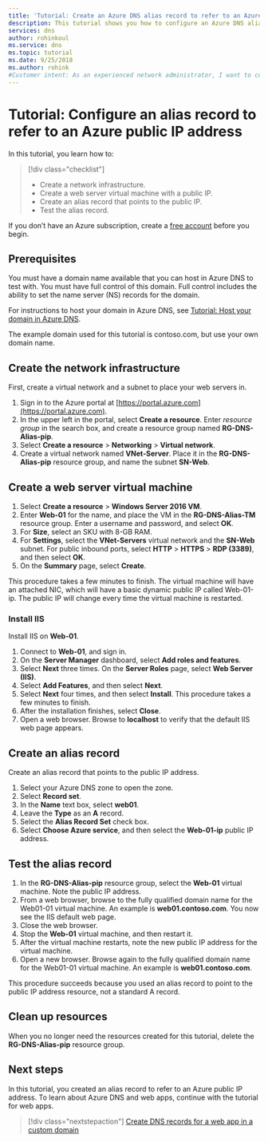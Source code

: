 ```yaml
---
title: 'Tutorial: Create an Azure DNS alias record to refer to an Azure public IP address'
description: This tutorial shows you how to configure an Azure DNS alias record to reference an Azure public IP address.
services: dns
author: rohinkoul
ms.service: dns
ms.topic: tutorial
ms.date: 9/25/2018
ms.author: rohink
#Customer intent: As an experienced network administrator, I want to configure Azure an DNS alias record to refer to an Azure public IP address.
---
```


# Tutorial: Configure an alias record to refer to an Azure public IP address 

In this tutorial, you learn how to:

> [!div class="checklist"]
> * Create a network infrastructure.
> * Create a web server virtual machine with a public IP.
> * Create an alias record that points to the public IP.
> * Test the alias record.


If you don’t have an Azure subscription, create a [free account](https://azure.microsoft.com/free/?WT.mc_id=A261C142F) before you begin.

## Prerequisites
You must have a domain name available that you can host in Azure DNS to test with. You must have full control of this domain. Full control includes the ability to set the name server (NS) records for the domain.

For instructions to host your domain in Azure DNS, see [Tutorial: Host your domain in Azure DNS](dns-delegate-domain-azure-dns.md).

The example domain used for this tutorial is contoso.com, but use your own domain name.

## Create the network infrastructure
First, create a virtual network and a subnet to place your web servers in.
1. Sign in to the Azure portal at [https://portal.azure.com](https://portal.azure.com).
2. In the upper left in the portal, select **Create a resource**. Enter *resource group* in the search box, and create a resource group named **RG-DNS-Alias-pip**.
3. Select **Create a resource** > **Networking** > **Virtual network**.
4. Create a virtual network named **VNet-Server**. Place it in the **RG-DNS-Alias-pip** resource group, and name the subnet **SN-Web**.

## Create a web server virtual machine
1. Select **Create a resource** > **Windows Server 2016 VM**.
2. Enter **Web-01** for the name, and place the VM in the **RG-DNS-Alias-TM** resource group. Enter a username and password, and select **OK**.
3. For **Size**, select an SKU with 8-GB RAM.
4. For **Settings**, select the **VNet-Servers** virtual network and the **SN-Web** subnet. For public inbound ports, select **HTTP** > **HTTPS** > **RDP (3389)**, and then select **OK**.
5. On the **Summary** page, select **Create**.

This procedure takes a few minutes to finish. The virtual machine will have an attached NIC, which will have a basic dynamic public IP called Web-01-ip. The public IP will change every time the virtual machine is restarted.

### Install IIS

Install IIS on **Web-01**.

1. Connect to **Web-01**, and sign in.
2. On the **Server Manager** dashboard, select **Add roles and features**.
3. Select **Next** three times. On the **Server Roles** page, select **Web Server (IIS)**.
4. Select **Add Features**, and then select **Next**.
5. Select **Next** four times, and then select **Install**. This procedure takes a few minutes to finish.
6. After the installation finishes, select **Close**.
7. Open a web browser. Browse to **localhost** to verify that the default IIS web page appears.

## Create an alias record

Create an alias record that points to the public IP address.

1. Select your Azure DNS zone to open the zone.
2. Select **Record set**.
3. In the **Name** text box, select **web01**.
4. Leave the **Type** as an **A** record.
5. Select the **Alias Record Set** check box.
6. Select **Choose Azure service**, and then select the **Web-01-ip** public IP address.

## Test the alias record

1. In the **RG-DNS-Alias-pip** resource group, select the **Web-01** virtual machine. Note the public IP address.
1. From a web browser, browse to the fully qualified domain name for the Web01-01 virtual machine. An example is **web01.contoso.com**. You now see the IIS default web page.
2. Close the web browser.
3. Stop the **Web-01** virtual machine, and then restart it.
4. After the virtual machine restarts, note the new public IP address for the virtual machine.
5. Open a new browser. Browse again to the fully qualified domain name for the Web01-01 virtual machine. An example is **web01.contoso.com**.

This procedure succeeds because you used an alias record to point to the public IP address resource, not a standard A record.

## Clean up resources

When you no longer need the resources created for this tutorial, delete the **RG-DNS-Alias-pip** resource group.


## Next steps

In this tutorial, you created an alias record to refer to an Azure public IP address. To learn about Azure DNS and web apps, continue with the tutorial for web apps.

> [!div class="nextstepaction"]
> [Create DNS records for a web app in a custom domain](./dns-web-sites-custom-domain.md)
